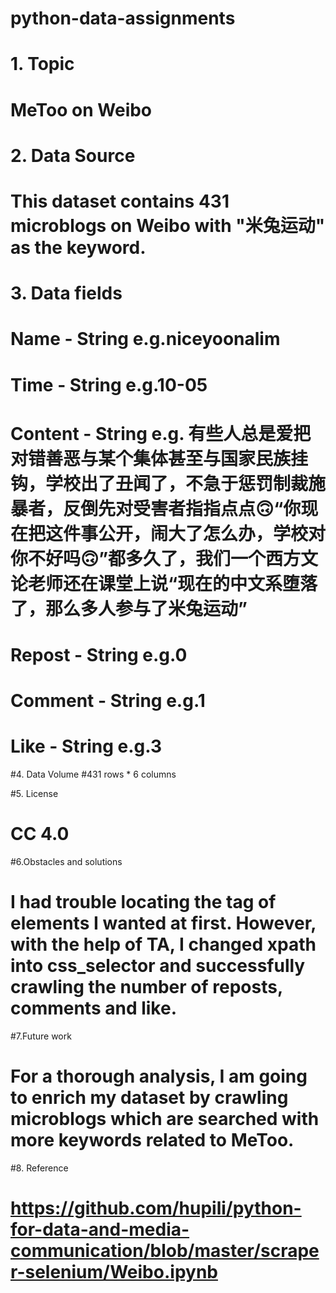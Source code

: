 # python-data-assignments

# 1. Topic
# MeToo on Weibo

# 2. Data Source
# This dataset contains 431 microblogs on Weibo with "米兔运动" as the keyword.

# 3. Data fields
# Name - String e.g.niceyoonalim
# Time - String e.g.10-05
# Content - String e.g. 有些人总是爱把对错善恶与某个集体甚至与国家民族挂钩，学校出了丑闻了，不急于惩罚制裁施暴者，反倒先对受害者指指点点🙃“你现在把这件事公开，闹大了怎么办，学校对你不好吗🙃”都多久了，我们一个西方文论老师还在课堂上说“现在的中文系堕落了，那么多人参与了米兔运动”
# Repost - String e.g.0
# Comment - String e.g.1
# Like - String e.g.3


#4. Data Volume
#431 rows * 6 columns

#5. License
# CC 4.0

#6.Obstacles and solutions
# I had trouble locating the tag of elements I wanted at first. However, with the help of TA, I changed xpath into css_selector and successfully crawling the number of reposts, comments and like.


#7.Future work
# For a thorough analysis, I am going to enrich my dataset by crawling microblogs which are searched with more keywords related to MeToo.

#8. Reference 
# https://github.com/hupili/python-for-data-and-media-communication/blob/master/scraper-selenium/Weibo.ipynb 
